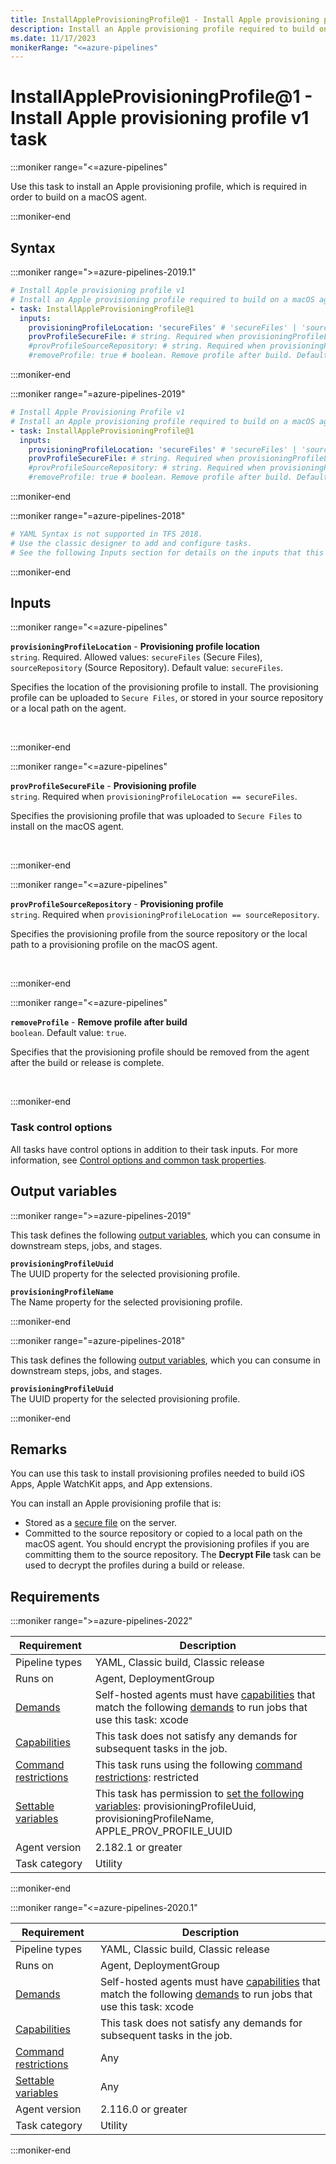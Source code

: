 ```yaml
---
title: InstallAppleProvisioningProfile@1 - Install Apple provisioning profile v1 task
description: Install an Apple provisioning profile required to build on a macOS agent machine.
ms.date: 11/17/2023
monikerRange: "<=azure-pipelines"
---
```


# InstallAppleProvisioningProfile@1 - Install Apple provisioning profile v1 task

<!-- :::description::: -->
:::moniker range="<=azure-pipelines"

<!-- :::editable-content name="description"::: -->
Use this task to install an Apple provisioning profile, which is required in order to build on a macOS agent.
<!-- :::editable-content-end::: -->

:::moniker-end
<!-- :::description-end::: -->

<!-- :::syntax::: -->
## Syntax

:::moniker range=">=azure-pipelines-2019.1"

```yaml
# Install Apple provisioning profile v1
# Install an Apple provisioning profile required to build on a macOS agent machine.
- task: InstallAppleProvisioningProfile@1
  inputs:
    provisioningProfileLocation: 'secureFiles' # 'secureFiles' | 'sourceRepository'. Required. Provisioning profile location. Default: secureFiles.
    provProfileSecureFile: # string. Required when provisioningProfileLocation == secureFiles. Provisioning profile. 
    #provProfileSourceRepository: # string. Required when provisioningProfileLocation == sourceRepository. Provisioning profile. 
    #removeProfile: true # boolean. Remove profile after build. Default: true.
```

:::moniker-end

:::moniker range="=azure-pipelines-2019"

```yaml
# Install Apple Provisioning Profile v1
# Install an Apple provisioning profile required to build on a macOS agent.
- task: InstallAppleProvisioningProfile@1
  inputs:
    provisioningProfileLocation: 'secureFiles' # 'secureFiles' | 'sourceRepository'. Required. Provisioning profile location. Default: secureFiles.
    provProfileSecureFile: # string. Required when provisioningProfileLocation == secureFiles. Provisioning profile. 
    #provProfileSourceRepository: # string. Required when provisioningProfileLocation == sourceRepository. Provisioning profile. 
    #removeProfile: true # boolean. Remove profile after build. Default: true.
```

:::moniker-end

:::moniker range="=azure-pipelines-2018"

```yaml
# YAML Syntax is not supported in TFS 2018.
# Use the classic designer to add and configure tasks.
# See the following Inputs section for details on the inputs that this task supports.
```

:::moniker-end
<!-- :::syntax-end::: -->

<!-- :::inputs::: -->
## Inputs

<!-- :::item name="provisioningProfileLocation"::: -->
:::moniker range="<=azure-pipelines"

**`provisioningProfileLocation`** - **Provisioning profile location**<br>
`string`. Required. Allowed values: `secureFiles` (Secure Files), `sourceRepository` (Source Repository). Default value: `secureFiles`.<br>
<!-- :::editable-content name="helpMarkDown"::: -->
Specifies the location of the provisioning profile to install. The provisioning profile can be uploaded to `Secure Files`, or stored in your source repository or a local path on the agent.
<!-- :::editable-content-end::: -->
<br>

:::moniker-end
<!-- :::item-end::: -->
<!-- :::item name="provProfileSecureFile"::: -->
:::moniker range="<=azure-pipelines"

**`provProfileSecureFile`** - **Provisioning profile**<br>
`string`. Required when `provisioningProfileLocation == secureFiles`.<br>
<!-- :::editable-content name="helpMarkDown"::: -->
Specifies the provisioning profile that was uploaded to `Secure Files` to install on the macOS agent.
<!-- :::editable-content-end::: -->
<br>

:::moniker-end
<!-- :::item-end::: -->
<!-- :::item name="provProfileSourceRepository"::: -->
:::moniker range="<=azure-pipelines"

**`provProfileSourceRepository`** - **Provisioning profile**<br>
`string`. Required when `provisioningProfileLocation == sourceRepository`.<br>
<!-- :::editable-content name="helpMarkDown"::: -->
Specifies the provisioning profile from the source repository or the local path to a provisioning profile on the macOS agent.
<!-- :::editable-content-end::: -->
<br>

:::moniker-end
<!-- :::item-end::: -->
<!-- :::item name="removeProfile"::: -->
:::moniker range="<=azure-pipelines"

**`removeProfile`** - **Remove profile after build**<br>
`boolean`. Default value: `true`.<br>
<!-- :::editable-content name="helpMarkDown"::: -->
Specifies that the provisioning profile should be removed from the agent after the build or release is complete.
<!-- :::editable-content-end::: -->
<br>

:::moniker-end
<!-- :::item-end::: -->

### Task control options

All tasks have control options in addition to their task inputs. For more information, see [Control options and common task properties](/azure/devops/pipelines/yaml-schema/steps-task#common-task-properties).
<!-- :::inputs-end::: -->

<!-- :::outputVariables::: -->
## Output variables

:::moniker range=">=azure-pipelines-2019"

This task defines the following [output variables](/azure/devops/pipelines/process/variables#use-output-variables-from-tasks), which you can consume in downstream steps, jobs, and stages.

<!-- :::item name="provisioningProfileUuid"::: -->
**`provisioningProfileUuid`**<br><!-- :::editable-content name="Value"::: -->
The UUID property for the selected provisioning profile.
<!-- :::editable-content-end::: -->
<!-- :::item-end::: -->
<!-- :::item name="provisioningProfileName"::: -->
**`provisioningProfileName`**<br><!-- :::editable-content name="Value"::: -->
The Name property for the selected provisioning profile.
<!-- :::editable-content-end::: -->
<!-- :::item-end::: -->

:::moniker-end

:::moniker range="=azure-pipelines-2018"

This task defines the following [output variables](/azure/devops/pipelines/process/variables#use-output-variables-from-tasks), which you can consume in downstream steps, jobs, and stages.

<!-- :::item name="provisioningProfileUuid"::: -->
**`provisioningProfileUuid`**<br><!-- :::editable-content name="Value"::: -->
The UUID property for the selected provisioning profile.
<!-- :::editable-content-end::: -->
<!-- :::item-end::: -->

:::moniker-end
<!-- :::outputVariables-end::: -->

<!-- :::remarks::: -->
<!-- :::editable-content name="remarks"::: -->
## Remarks

You can use this task to install provisioning profiles needed to build iOS Apps, Apple WatchKit apps, and App extensions.

You can install an Apple provisioning profile that is:

- Stored as a [secure file](/azure/devops/pipelines/library/secure-files) on the server.
- Committed to the source repository or copied to a local path on the macOS agent. You should encrypt the provisioning profiles if you are committing them to the source repository. The **Decrypt File** task can be used to decrypt the profiles during a build or release.
<!-- :::editable-content-end::: -->
<!-- :::remarks-end::: -->

<!-- :::examples::: -->
<!-- :::editable-content name="examples"::: -->
<!-- :::editable-content-end::: -->
<!-- :::examples-end::: -->

<!-- :::properties::: -->
## Requirements

:::moniker range=">=azure-pipelines-2022"

| Requirement | Description |
|-------------|-------------|
| Pipeline types | YAML, Classic build, Classic release |
| Runs on | Agent, DeploymentGroup |
| [Demands](/azure/devops/pipelines/process/demands) | Self-hosted agents must have [capabilities](/azure/devops/pipelines/agents/agents#capabilities) that match the following [demands](/azure/devops/pipelines/process/demands) to run jobs that use this task: xcode |
| [Capabilities](/azure/devops/pipelines/agents/agents#capabilities) | This task does not satisfy any demands for subsequent tasks in the job. |
| [Command restrictions](/azure/devops/pipelines/security/templates#agent-logging-command-restrictions) | This task runs using the following [command restrictions](/azure/devops/pipelines/security/templates#agent-logging-command-restrictions): restricted |
| [Settable variables](/azure/devops/pipelines/security/templates#agent-logging-command-restrictions) | This task has permission to [set the following variables](/azure/devops/pipelines/security/templates#agent-logging-command-restrictions): provisioningProfileUuid, provisioningProfileName, APPLE_PROV_PROFILE_UUID |
| Agent version |  2.182.1 or greater |
| Task category | Utility |

:::moniker-end

:::moniker range="<=azure-pipelines-2020.1"

| Requirement | Description |
|-------------|-------------|
| Pipeline types | YAML, Classic build, Classic release |
| Runs on | Agent, DeploymentGroup |
| [Demands](/azure/devops/pipelines/process/demands) | Self-hosted agents must have [capabilities](/azure/devops/pipelines/agents/agents#capabilities) that match the following [demands](/azure/devops/pipelines/process/demands) to run jobs that use this task: xcode |
| [Capabilities](/azure/devops/pipelines/agents/agents#capabilities) | This task does not satisfy any demands for subsequent tasks in the job. |
| [Command restrictions](/azure/devops/pipelines/security/templates#agent-logging-command-restrictions) | Any |
| [Settable variables](/azure/devops/pipelines/security/templates#agent-logging-command-restrictions) | Any |
| Agent version |  2.116.0 or greater |
| Task category | Utility |

:::moniker-end
<!-- :::properties-end::: -->

<!-- :::see-also::: -->
<!-- :::editable-content name="seeAlso"::: -->
<!-- :::editable-content-end::: -->
<!-- :::see-also-end::: -->